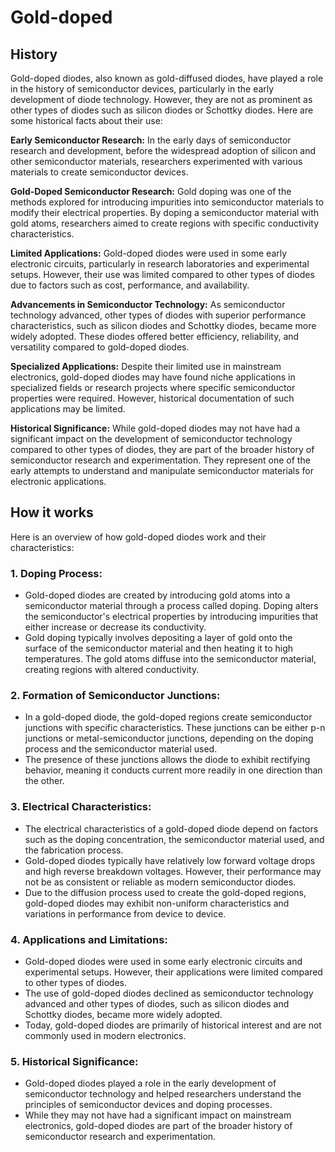 

# Gold-doped

## History

Gold-doped diodes, also known as gold-diffused diodes, have played a role in the history of semiconductor devices, particularly in the early development of diode technology. However, they are not as prominent as other types of diodes such as silicon diodes or Schottky diodes. Here are some historical facts about their use:

**Early Semiconductor Research:** In the early days of semiconductor research and development, before the widespread adoption of silicon and other semiconductor materials, researchers experimented with various materials to create semiconductor devices.
  
**Gold-Doped Semiconductor Research:** Gold doping was one of the methods explored for introducing impurities into semiconductor materials to modify their electrical properties. By doping a semiconductor material with gold atoms, researchers aimed to create regions with specific conductivity characteristics.
  
**Limited Applications:** Gold-doped diodes were used in some early electronic circuits, particularly in research laboratories and experimental setups. However, their use was limited compared to other types of diodes due to factors such as cost, performance, and availability.
  
**Advancements in Semiconductor Technology:** As semiconductor technology advanced, other types of diodes with superior performance characteristics, such as silicon diodes and Schottky diodes, became more widely adopted. These diodes offered better efficiency, reliability, and versatility compared to gold-doped diodes.
  
**Specialized Applications:** Despite their limited use in mainstream electronics, gold-doped diodes may have found niche applications in specialized fields or research projects where specific semiconductor properties were required. However, historical documentation of such applications may be limited.
  
**Historical Significance:** While gold-doped diodes may not have had a significant impact on the development of semiconductor technology compared to other types of diodes, they are part of the broader history of semiconductor research and experimentation. They represent one of the early attempts to understand and manipulate semiconductor materials for electronic applications.

## How it works

Here is an overview of how gold-doped diodes work and their characteristics:

### 1. Doping Process:
   - Gold-doped diodes are created by introducing gold atoms into a semiconductor material through a process called doping. Doping alters the semiconductor's electrical properties by introducing impurities that either increase or decrease its conductivity.
   - Gold doping typically involves depositing a layer of gold onto the surface of the semiconductor material and then heating it to high temperatures. The gold atoms diffuse into the semiconductor material, creating regions with altered conductivity.

### 2. Formation of Semiconductor Junctions:
   - In a gold-doped diode, the gold-doped regions create semiconductor junctions with specific characteristics. These junctions can be either p-n junctions or metal-semiconductor junctions, depending on the doping process and the semiconductor material used.
   - The presence of these junctions allows the diode to exhibit rectifying behavior, meaning it conducts current more readily in one direction than the other.

### 3. Electrical Characteristics:
   - The electrical characteristics of a gold-doped diode depend on factors such as the doping concentration, the semiconductor material used, and the fabrication process.
   - Gold-doped diodes typically have relatively low forward voltage drops and high reverse breakdown voltages. However, their performance may not be as consistent or reliable as modern semiconductor diodes.
   - Due to the diffusion process used to create the gold-doped regions, gold-doped diodes may exhibit non-uniform characteristics and variations in performance from device to device.

### 4. Applications and Limitations:
   - Gold-doped diodes were used in some early electronic circuits and experimental setups. However, their applications were limited compared to other types of diodes.
   - The use of gold-doped diodes declined as semiconductor technology advanced and other types of diodes, such as silicon diodes and Schottky diodes, became more widely adopted.
   - Today, gold-doped diodes are primarily of historical interest and are not commonly used in modern electronics.

### 5. Historical Significance:
   - Gold-doped diodes played a role in the early development of semiconductor technology and helped researchers understand the principles of semiconductor devices and doping processes.
   - While they may not have had a significant impact on mainstream electronics, gold-doped diodes are part of the broader history of semiconductor research and experimentation.
